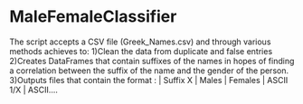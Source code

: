 # MaleFemaleClassifier
The script accepts a CSV file (Greek_Names.csv) and through various methods achieves to:
1)Clean the data from duplicate and false entries
2)Creates DataFrames that contain suffixes of the names in hopes of finding a correlation between the suffix of the name
  and the gender of the person.
3)Outputs files that contain the format : |      Suffix X        |       Males       |       Females       |       ASCII 1/X       |     ASCII....

